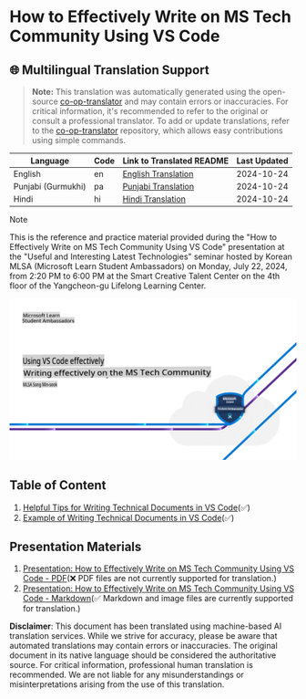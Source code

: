 # How to Effectively Write on MS Tech Community Using VS Code

## 🌐 Multilingual Translation Support

> **Note:**
> This translation was automatically generated using the open-source [co-op-translator](https://github.com/Azure/co-op-translator) and may contain errors or inaccuracies. For critical information, it's recommended to refer to the original or consult a professional translator. To add or update translations, refer to the [co-op-translator](https://github.com/Azure/co-op-translator) repository, which allows easy contributions using simple commands.

| Language             | Code | Link to Translated README                               | Last Updated |
|----------------------|------|---------------------------------------------------------|--------------|
| English | en   | [English Translation](./README.md)      | 2024-10-24   |
| Punjabi (Gurmukhi)| pa   | [Punjabi Translation](../pa/README.md)      | 2024-10-24   |
| Hindi               | hi   | [Hindi  Translation](../hi/README.md)       | 2024-10-24   |

> [!NOTE]
> This is the reference and practice material provided during the "How to Effectively Write on MS Tech Community Using VS Code" presentation at the "Useful and Interesting Latest Technologies" seminar hosted by Korean MLSA (Microsoft Learn Student Ambassadors) on Monday, July 22, 2024, from 2:20 PM to 6:00 PM at the Smart Creative Talent Center on the 4th floor of the Yangcheon-gu Lifelong Learning Center.
>

![VS code example](../../translated_images/presentation-01.3fc32ae2d2e914cffe9533f4496d365988f2441038352987a023e60d5e223e99.en.png)

## Table of Content

1. [Helpful Tips for Writing Technical Documents in VS Code](./ms-community-writer/includes/01-tips-for-vscode.md)(✅)
1. [Example of Writing Technical Documents in VS Code](./ms-community-writer/includes/02-example-for-vscode.md)(✅)

## Presentation Materials

1. [Presentation: How to Effectively Write on MS Tech Community Using VS Code - PDF](../../ms-community-writer/includes/presentation.pdf)(❌ PDF files are not currently supported for translation.)
1. [Presentation: How to Effectively Write on MS Tech Community Using VS Code - Markdown](./ms-community-writer/includes/03-presentation.md)(✅ Markdown and image files are currently supported for translation.)

**Disclaimer**: 
This document has been translated using machine-based AI translation services. While we strive for accuracy, please be aware that automated translations may contain errors or inaccuracies. The original document in its native language should be considered the authoritative source. For critical information, professional human translation is recommended. We are not liable for any misunderstandings or misinterpretations arising from the use of this translation.